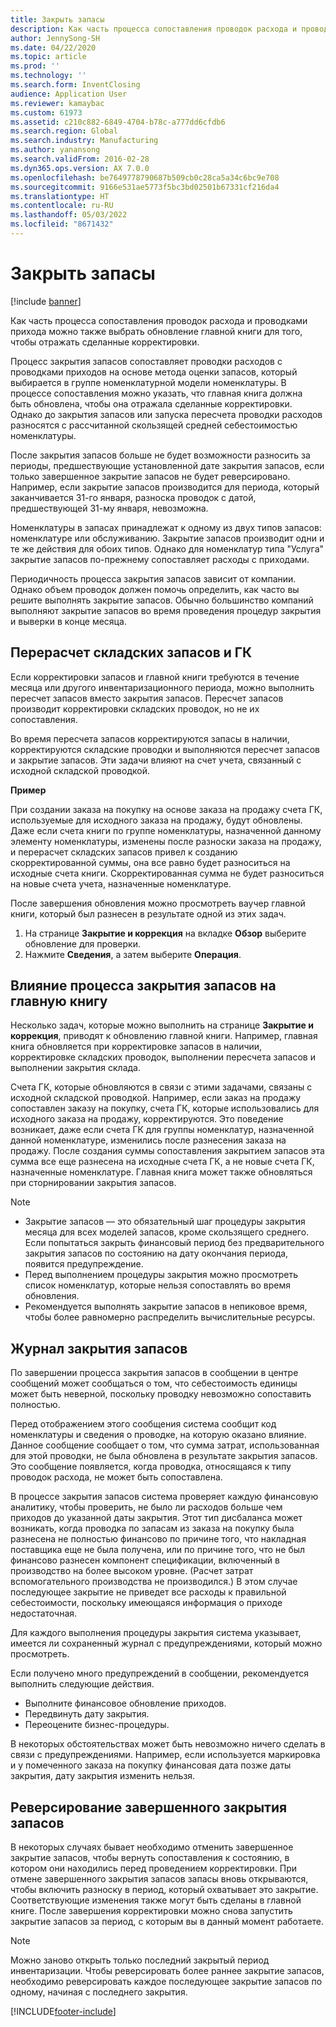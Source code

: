 ```yaml
---
title: Закрыть запасы
description: Как часть процесса сопоставления проводок расхода и проводками прихода можно также выбрать обновление главной книги для того, чтобы отражать сделанные корректировки.
author: JennySong-SH
ms.date: 04/22/2020
ms.topic: article
ms.prod: ''
ms.technology: ''
ms.search.form: InventClosing
audience: Application User
ms.reviewer: kamaybac
ms.custom: 61973
ms.assetid: c210c882-6849-4704-b78c-a777dd6cfdb6
ms.search.region: Global
ms.search.industry: Manufacturing
ms.author: yanansong
ms.search.validFrom: 2016-02-28
ms.dyn365.ops.version: AX 7.0.0
ms.openlocfilehash: be7649778790687b509cb0c28ca5a34c6bc9e708
ms.sourcegitcommit: 9166e531ae5773f5bc3bd02501b67331cf216da4
ms.translationtype: HT
ms.contentlocale: ru-RU
ms.lasthandoff: 05/03/2022
ms.locfileid: "8671432"
---
```

# <a name="inventory-close"></a>Закрыть запасы

[!include [banner](../includes/banner.md)]

Как часть процесса сопоставления проводок расхода и проводками прихода можно также выбрать обновление главной книги для того, чтобы отражать сделанные корректировки.

Процесс закрытия запасов сопоставляет проводки расходов с проводками приходов на основе метода оценки запасов, который выбирается в группе номенклатурной модели номенклатуры. В процессе сопоставления можно указать, что главная книга должна быть обновлена, чтобы она отражала сделанные корректировки. Однако до закрытия запасов или запуска пересчета проводки расходов разносятся с рассчитанной скользящей средней себестоимостью номенклатуры. 

После закрытия запасов больше не будет возможности разносить за периоды, предшествующие установленной дате закрытия запасов, если только завершенное закрытие запасов не будет реверсировано. Например, если закрытие запасов производится для периода, который заканчивается 31-го января, разноска проводок с датой, предшествующей 31-му января, невозможна. 

Номенклатуры в запасах принадлежат к одному из двух типов запасов: номенклатуре или обслуживанию. Закрытие запасов производит одни и те же действия для обоих типов. Однако для номенклатур типа "Услуга" закрытие запасов по-прежнему сопоставляет расходы с приходами. 

Периодичность процесса закрытия запасов зависит от компании. Однако объем проводок должен помочь определить, как часто вы решите выполнять закрытие запасов. Обычно большинство компаний выполняют закрытие запасов во время проведения процедур закрытия и выверки в конце месяца.

## <a name="inventory-recalculation-and-the-general-ledger"></a>Перерасчет складских запасов и ГК
Если корректировки запасов и главной книги требуются в течение месяца или другого инвентаризационного периода, можно выполнить пересчет запасов вместо закрытия запасов. Пересчет запасов производит корректировки складских проводок, но не их сопоставления. 

Во время пересчета запасов корректируются запасы в наличии, корректируются складские проводки и выполняются пересчет запасов и закрытие запасов. Эти задачи влияют на счет учета, связанный с исходной складской проводкой. 

**Пример** 

При создании заказа на покупку на основе заказа на продажу счета ГК, используемые для исходного заказа на продажу, будут обновлены. Даже если счета книги по группе номенклатуры, назначенной данному элементу номенклатуры, изменены после разноски заказа на продажу, и перерасчет складских запасов привел к созданию скорректированной суммы, она все равно будет разноситься на исходные счета книги. Скорректированная сумма не будет разноситься на новые счета учета, назначенные номенклатуре. 

После завершения обновления можно просмотреть ваучер главной книги, который был разнесен в результате одной из этих задач.

1.  На странице **Закрытие и коррекция** на вкладке **Обзор** выберите обновление для проверки.
2.  Нажмите **Сведения**, а затем выберите **Операция**.

## <a name="effects-of-the-inventory-close-process-on-the-general-ledger"></a>Влияние процесса закрытия запасов на главную книгу
Несколько задач, которые можно выполнить на странице **Закрытие и коррекция**, приводят к обновлению главной книги. Например, главная книга обновляется при корректировке запасов в наличии, корректировке складских проводок, выполнении пересчета запасов и выполнении закрытия склада. 

Счета ГК, которые обновляются в связи с этими задачами, связаны с исходной складской проводкой. Например, если заказ на продажу сопоставлен заказу на покупку, счета ГК, которые использовались для исходного заказа на продажу, корректируются. Это поведение возникает, даже если счета ГК для группы номенклатур, назначенной данной номенклатуре, изменились после разнесения заказа на продажу. После создания суммы сопоставления закрытием запасов эта сумма все еще разнесена на исходные счета ГК, а не новые счета ГК, назначенные номенклатуре. Главная книга может также обновляться при сторнировании закрытия запасов. 

> [!NOTE] 
> - Закрытие запасов — это обязательный шаг процедуры закрытия месяца для всех моделей запасов, кроме скользящего среднего.  Если попытаться закрыть финансовый период без предварительного закрытия запасов по состоянию на дату окончания периода, появится предупреждение.
> - Перед выполнением процедуры закрытия можно просмотреть список номенклатур, которые нельзя сопоставлять во время обновления.
> - Рекомендуется выполнять закрытие запасов в непиковое время, чтобы более равномерно распределить вычислительные ресурсы.

## <a name="the-inventory-close-log"></a>Журнал закрытия запасов
По завершении процесса закрытия запасов в сообщении в центре сообщений может сообщаться о том, что себестоимость единицы может быть неверной, поскольку проводку невозможно сопоставить полностью. 

Перед отображением этого сообщения система сообщит код номенклатуры и сведения о проводке, на которую оказано влияние. Данное сообщение сообщает о том, что сумма затрат, использованная для этой проводки, не была обновлена в результате закрытия запасов. Это сообщение появляется, когда проводка, относящаяся к типу проводок расхода, не может быть сопоставлена. 

В процессе закрытия запасов система проверяет каждую финансовую аналитику, чтобы проверить, не было ли расходов больше чем приходов до указанной даты закрытия. Этот тип дисбаланса может возникать, когда проводка по запасам из заказа на покупку была разнесена не полностью финансово по причине того, что накладная поставщика еще не была получена, или по причине того, что не был финансово разнесен компонент спецификации, включенный в производство на более высоком уровне. (Расчет затрат вспомогательного производства не производился.) В этом случае последующее закрытие не приведет все расходы к правильной себестоимости, поскольку имеющаяся информация о приходе недостаточная. 

Для каждого выполнения процедуры закрытия система указывает, имеется ли сохраненный журнал с предупреждениями, который можно просмотреть. 

Если получено много предупреждений в сообщении, рекомендуется выполнить следующие действия.

-   Выполните финансовое обновление приходов.
-   Передвинуть дату закрытия.
-   Переоцените бизнес-процедуры.

В некоторых обстоятельствах может быть невозможно ничего сделать в связи с предупреждениями. Например, если используется маркировка и у помеченного заказа на покупку финансовая дата позже даты закрытия, дату закрытия изменить нельзя.

## <a name="reversing-a-completed-inventory-close"></a>Реверсирование завершенного закрытия запасов
В некоторых случаях бывает необходимо отменить завершенное закрытие запасов, чтобы вернуть сопоставления к состоянию, в котором они находились перед проведением корректировки. При отмене завершенного закрытия запасов запасы вновь открываются, чтобы включить разноску в период, который охватывает это закрытие. Соответствующие изменения также могут быть сделаны в главной книге. После завершения корректировки можно снова запустить закрытие запасов за период, с которым вы в данный момент работаете. 

> [!NOTE] 
> Можно заново открыть только последний закрытый период инвентаризации. Чтобы реверсировать более раннее закрытие запасов, необходимо реверсировать каждое последующее закрытие запасов по одному, начиная с последнего закрытия.



[!INCLUDE[footer-include](../../includes/footer-banner.md)]